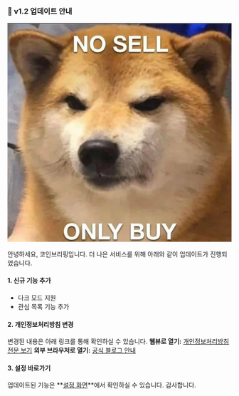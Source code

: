 ### 🚀 v1.2 업데이트 안내

![v1.2 업데이트 이미지](https://raw.githubusercontent.com/dnomad-space/coinbriefing/main/notices/images/sample.jpg)

안녕하세요, 코인브리핑입니다.
더 나은 서비스를 위해 아래와 같이 업데이트가 진행되었습니다.

#### 1. 신규 기능 추가
- 다크 모드 지원
- 관심 목록 기능 추가

#### 2. 개인정보처리방침 변경
변경된 내용은 아래 링크를 통해 확인하실 수 있습니다.
**웹뷰로 열기:** [개인정보처리방침 전문 보기](app://webview?url=naver.com)
**외부 브라우저로 열기:** [공식 블로그 안내](https://naver.com)

#### 3. 설정 바로가기
업데이트된 기능은 **[설정 화면](app://in_app_navigate/Home)**에서 확인하실 수 있습니다.
감사합니다.